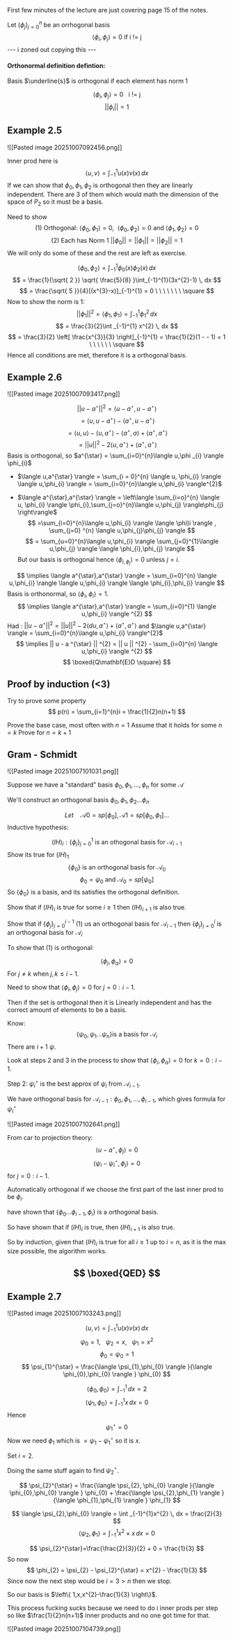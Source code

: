 First few minutes of the lecture are just covering page 15 of the notes.

Let $(\phi _{j})_{j=0}^{n}$ be an orrhogonal basis
$$
\langle \phi_{i},\phi _{j} \rangle = 0 \text{   if i != j}
$$
--- i zoned out copying this ---

#### Orthonormal definition defintion:

Basis $\underline{s}$ is orthogonal if each element has norm 1

$$
\langle \phi _{i},\phi _{j} \rangle  = 0 \ \ \ \text{i != j}
$$
$$
|| \phi _{i} || =1
$$
## Example 2.5

![[Pasted image 20251007092456.png]]

Inner prod here is
$$
\langle u,v \rangle = \int _{-1}^{1}u(x)v(x) \, dx
$$
If we can show that $\phi_{0},\phi_{1},\phi_{2}$ is orthogonal then they are linearly independent. There are 3 of them which would math the dimension of the space of $P_{2}$ so it must be a basis.

Need to show
$$
\text{(1) Orthogonal:  } \langle \phi_{0},\phi_{1} \rangle =0, \ \  \langle \phi_{0},\phi_{2} \rangle = 0 \text{ and } \langle \phi_{1},\phi_{2} \rangle =0
$$
$$
\text{(2) Each has Norm 1 } || \phi_{0} || = || \phi_{1} || = || \phi_{2} || = 1 
$$
We will only do some of these and the rest are left as exercise.

$$
\langle \phi_{0},\phi_{2} \rangle = \int_{-1}^{1} \phi_{0}(x)\phi_{2}(x) \, dx 
$$
$$
= \frac{1}{\sqrt{ 2 }} \sqrt{ \frac{5}{8} }\int_{-1}^{1}(3x^{2}-1)  \, dx 
$$
$$
= \frac{\sqrt{ 5 }}{4}[(x^{3}-x)]_{-1}^{1} = 0 \ \ \ \ \ \ \ \square
$$
Now to show the norm is 1:
$$
|| \phi_{1} ||^{2} = \langle \phi_{1},\phi_{1} \rangle = \int _{-1}^{1} \phi_{1}^{2} \, dx
$$
$$
= \frac{3}{2}\int _{-1}^{1} x^{2} \, dx
$$
$$
= \frac{3}{2} \left[ \frac{x^{3}}{3} \right]_{-1}^{1} = \frac{1}{2}(1 - - 1) = 1  \ \ \ \ \ \ \square
$$
Hence all conditions are met, therefore it is a orthogonal basis.

## Example 2.6

![[Pasted image 20251007093417.png]]

$$
|| u-a^{\star} ||^{2} = \langle u-a^{\star}, u - a ^{ \star} \rangle
$$
$$
= \langle u, u - a ^{ \star} \rangle  - \langle a^{\star}, u - a ^{ \star} \rangle
$$
$$
= \langle u,u \rangle - \langle u, a ^{ \star} \rangle - \langle a^{\star},a \rangle + \langle a^{\star},a^{\star} \rangle
$$
$$
= || u || ^{2} - 2 \langle u,a^{\star} \rangle + \langle a ^{ \star}, a ^{ \star} \rangle
$$
Basis is orthogonal, so $a^{\star} = \sum_{i=0}^{n}\langle u,\phi _{i} \rangle \phi_{i}$

 - $\langle u,a^{\star} \rangle = \sum_{i = 0}^{n} \langle u, \phi_{i} \rangle \langle u,\phi_{i} \rangle = \sum_{i=0}^{n}\langle u,\phi_{i} \rangle^{2}$


 - $\langle a^{\star},a^{\star} \rangle = \left\langle  \sum_{i=o}^{n} \langle u, \phi_{i} \rangle \phi_{i},\sum_{j=o}^{n}\langle u,\phi_{j} \rangle\phi_{j}  \right\rangle$
  $$
=\sum_{i=0}^{n}\langle u,\phi_{i} \rangle \langle \phi)i \rangle , \sum_{j=0} ^{n} \langle u,\phi_{j}\phi_{j} \rangle 
$$
$$
= \sum_{u=0}^{n}\langle u,\phi_{i} \rangle \sum_{j=0}^{1}\langle u,\phi_{j} \rangle \langle \phi_{i},\phi_{j} \rangle  
$$
But our basis is orthogonal hence $\langle \phi_{i,\phi_{j}} \rangle =0$ unless $j=i$.

$$
\implies \langle a^{\star},a^{\star} \rangle = \sum_{i=0}^{n} \langle u,\phi_{i} \rangle \langle u,\phi_{i} \rangle \langle \phi_{i},\phi_{i} \rangle 
$$
Basis is orthonormal, so $\langle \phi_{i},\phi_{i} \rangle =1$.
$$
\implies \langle a^{\star},a^{\star} \rangle = \sum_{i=0}^{1} \langle u,\phi_{i} \rangle ^{2}
$$
Had : $|| u-a^{\star} ||^{2}=|| u ||^{2}-2\langle du,a^{\star} \rangle + \langle a^{\star}, a^{\star} \rangle$ and $\langle u,a^{\star} \rangle = \sum_{i=0}^{n}\langle u,\phi_{i} \rangle^{2}$
$$
\implies || u - a ^{\star} || ^{2} = || u || ^{2} - \sum_{i=0}^{n} \langle u,\phi_{i} \rangle ^{2}
$$
$$
\boxed{Q\mathbf{E}D \square}
$$
## Proof by induction (<3)

Try to prove some property $$
p(n) = \sum_{i=1}^{n}i = \frac{1}{2}n(n+1)
$$

Prove the base case, most often with $n=1$
Assume that it holds for some $n = k$
Prove for $n = k+1$


## Gram - Schmidt

![[Pasted image 20251007101031.png]]

Suppose we have a "standard" basis $\phi_{0},\phi_{1},\dots,\phi_{n}$ for some $\mathcal{A}$

We'll construct an orthogonal basis $\phi_{0},\phi_{1},\phi_{2}\dots \phi_{n}$

$$
Let\ \ \ \  \mathcal{A}0 = sp[\phi_{0}], \mathcal{A}1 = sp[\phi_{0},\phi_{1}]\dots
$$
Inductive hypothesis:

$$
(IH)_{i} : \{ \phi_{j} \}_{j=0}^{1} \text{   is an othogonal basis for } \mathcal{A}_{i-1}
$$
Show its true for $(IH)_{1}$
$$
\{ \phi_{0} \} \text{ is an orthogonal basis for } \mathcal{A}_{0}
$$
$$
\phi_{0} = \psi_{0} \text{ and } \mathcal{A}_{0} = sp[\psi_{0}]
$$
So $\{ \phi_{0} \}$ is a basis, and its satisfies the orthogonal definition.

Show that if $(IH)_{i}$ is true for some $i \geq 1$ then $(IH)_{i+1}$ is also true.

Show that if $\{ \phi_{j} \}_{j=0}^{i-1}$ (1) us an orthogonal basis for $\mathcal{A}_{i-1}$ then $\{ \phi_{j} \}_{j=0}^{i}$ is an orthogonal basis for $\mathcal{A}_{i}$

To show that (1) is orthogonal:

$$
\langle \phi_{j},\phi_{\alpha} \rangle = 0
$$
For $j\neq k$ when $j,k \leq i-1$.

Need to show that $\langle \phi_{i},\phi_{j} \rangle = 0$ for $j=0: i -1$.

Then if the set is orthogonal then it is Linearly independent and has the correct amount of elements to be a basis.

Know:
$$
\{ \psi_{0}, \psi_{1}\dots \psi_{n} \} \text{is a basis for } \mathcal{A}_{i}
$$
There are $i+1$ $\psi$.

Look at steps 2 and 3 in the process to show that $\langle \phi_{i}, \phi_{\alpha} \rangle = 0$ for $k = 0: i-1$.

Step 2: $\psi _{i}^{\star}$ is the best approx of $\psi_{i}$ from $\mathcal{A}_{i-1}$.

We have orthogonal basis for $\mathcal{A}_{i-1} : \phi_{0},\phi_{1},\dots,\phi_{i-1}$, which gives formula for $\psi_{i}^{\star}$

![[Pasted image 20251007102641.png]]

From car to projection theory: $$
\langle u-a^{\star},\phi_{j} \rangle =0
$$
$$
\langle \psi_{i}-\psi_{i}^{\star}, \phi_{j} \rangle = 0
$$
for $j =0 : i-1$.

Automatically orthogonal if we choose the first part of the last inner prod to be $\phi_{i}$.

have shown that $\{ \phi_{0}\dots \phi_{i-1},\phi_{i} \}$ is a orthogonal basis.


So have shown that if $(IH)_{i}$ is true, then $(IH)_{i+1}$ is also true. 

So by induction, given that $(IH)_{i}$ is true for all $i \geq 1$ up to $i = n$, as it is the max size possible, the algorithm works.

$$
\boxed{QED}
$$
---

## Example 2.7

![[Pasted image 20251007103243.png]]

$$
\langle u,v \rangle = \int _{-1}^{1}u(x)v(x) \, dx
$$
$$
\psi_{0}=1, \ \ \ \psi_{2}=x,  \ \ \ \psi_{1} = x^{2}
$$
$$
\phi_{0}=\psi_{0} = 1
$$
$$
\psi_{1}^{\star} = \frac{\langle \psi_{1},\phi_{0} \rangle }{\langle \phi_{0},\phi_{0} \rangle } \phi_{0}
$$

$$
 \langle \phi_{0},\phi_{0} \rangle  = \int _{-1}^{1} \, dx = 2
$$
$$
\langle \psi_{1},\phi_{0} \rangle = \int _{-1}^{1} x \, dx = 0
$$
Hence $$
\psi_{1}^{\star} = 0
$$
Now we need $\phi_{1}$ which is $= \psi_{1} - \psi_{1}^{\star}$ so it is $x$.

Set $i=2$.

Doing the same stuff again to find $\psi_{2}^{\star}$.

$$
\psi_{2}^{\star} = \frac{\langle \psi_{2}, \phi_{0} \rangle }{\langle \phi_{0},\phi_{0} \rangle } \phi_{0} + \frac{\langle \psi_{2},\phi_{1} \rangle }{\langle \phi_{1},\phi_{1} \rangle } \phi_{1}
$$

$$
\langle \psi_{2},\phi_{0} \rangle = \int _{-1}^{1}x^{2} \, dx  = \frac{2}{3}
$$
$$
\langle \psi_{2},\phi_{1} \rangle = \int _{-1}^{1} x^{2}\times x \, dx = 0
$$

$$
\psi_{2}^{\star}=\frac{\frac{2}{3}}{2} + 0 = \frac{1}{3}
$$
So now $$
\phi_{2} = \psi_{2} - \psi_{2}^{\star} = x^{2} - \frac{1}{3}
$$
Since now the next step would be $i = 3 > n$ then we stop.

So our basis is $\left\{  1,x,x^{2}-\frac{1}{3}  \right\}$.

This process fucking sucks because we need to do i inner prods per step so like $\frac{1}{2}n(n+1)$ inner products and no one got time for that.



![[Pasted image 20251007104739.png]]

